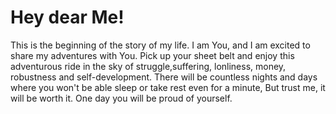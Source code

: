 # Hey dear Me!

This is the beginning of the story of my life. I am You, and I am excited to share my adventures with You. 
Pick up your sheet belt and enjoy this adventurous ride in the sky of struggle,suffering, lonliness, money, robustness and self-development.
There will be countless nights and days where you won't be able sleep or take rest even for a minute, But trust me, it will be worth it.
One day you will be proud of yourself.
